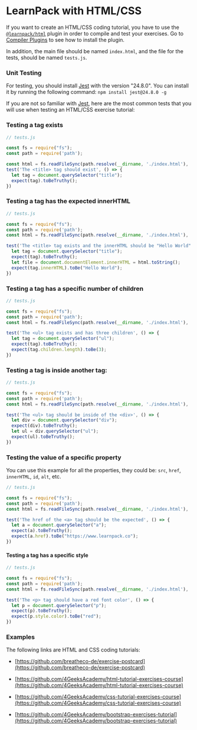 # LearnPack with HTML/CSS

If you want to create an HTML/CSS coding tutorial, you have to use the [`@learnpack/html`](https://www.npmjs.com/package/@learnpack/html) plugin in order to compile and test your exercises. Go to [Compiler Plugins](/configure#compiler-plugins) to see how to install the plugin.

In addition, the main file should be named `index.html`, and the file for the tests, should be named `tests.js`.

### Unit Testing

For testing, you should install [Jest](https://jestjs.io/) with the version "24.8.0". You can install it by running the following command: `npm install jest@24.8.0 -g`

If you are not so familiar with [Jest](https://jestjs.io/), here are the most common tests that you will use when testing an HTML/CSS exercise tutorial:

### Testing a tag exists

```js
// tests.js

const fs = require("fs");
const path = require('path');

const html = fs.readFileSync(path.resolve(__dirname, './index.html'), 'utf8');
test('The <title> tag should exist', () => {
  let tag = document.querySelector("title");
  expect(tag).toBeTruthy();
})
```

### Testing a tag has the expected innerHTML

```js
// tests.js

const fs = require("fs");
const path = require('path');
const html = fs.readFileSync(path.resolve(__dirname, './index.html'), 'utf8');

test('The <title> tag exists and the innerHTML should be "Hello World"', () => {
  let tag = document.querySelector("title");
  expect(tag).toBeTruthy();
  let file = document.documentElement.innerHTML = html.toString();
  expect(tag.innerHTML).toBe("Hello World");
})
```

### Testing a tag has a specific number of children

```js
// tests.js

const fs = require("fs");
const path = require('path');
const html = fs.readFileSync(path.resolve(__dirname, './index.html'), 'utf8');

test('The <ul> tag exists and has three children', () => {
  let tag = document.querySelector("ul");
  expect(tag).toBeTruthy();
  expect(tag.children.length).toBe(3);
})
```

### Testing a tag is inside another tag:[](#testing-a-tag-is-inside-another-tag)

```js
// tests.js

const fs = require("fs");
const path = require('path');
const html = fs.readFileSync(path.resolve(__dirname, './index.html'), 'utf8');

test('The <ul> tag should be inside of the <div>', () => {
  let div = document.querySelector("div");
  expect(div).toBeTruthy();
  let ul = div.querySelector("ul");
  expect(ul).toBeTruthy();
})
```

### Testing the value of a specific property

You can use this example for all the properties, they could be: `src`, `href`, `innerHTML`, `id`, `alt`, etc.

```js
// tests.js

const fs = require("fs");
const path = require('path');
const html = fs.readFileSync(path.resolve(__dirname, './index.html'), 'utf8');

test('The href of the <a> tag should be the expected', () => {
  let a = document.querySelector("a");
  expect(a).toBeTruthy();
  expect(a.href).toBe("https://www.learnpack.co");
})
```

#### Testing a tag has a specific style

```js
// tests.js

const fs = require("fs");
const path = require('path');
const html = fs.readFileSync(path.resolve(__dirname, './index.html'), 'utf8');

test('The <p> tag should have a red font color', () => {
  let p = document.querySelector("p");
  expect(p).toBeTruthy();
  expect(p.style.color).toBe("red");
})
```

### Examples

The following links are HTML and CSS coding tutorials:

*   ​[https://github.com/breatheco-de/exercise-postcard](https://github.com/breatheco-de/exercise-postcard)​
*   ​[https://github.com/4GeeksAcademy/html-tutorial-exercises-course](https://github.com/4GeeksAcademy/html-tutorial-exercises-course)​
*   ​[https://github.com/4GeeksAcademy/css-tutorial-exercises-course](https://github.com/4GeeksAcademy/css-tutorial-exercises-course)​
    

*   ​[https://github.com/4GeeksAcademy/bootstrap-exercises-tutorial](https://github.com/4GeeksAcademy/bootstrap-exercises-tutorial)​
    
